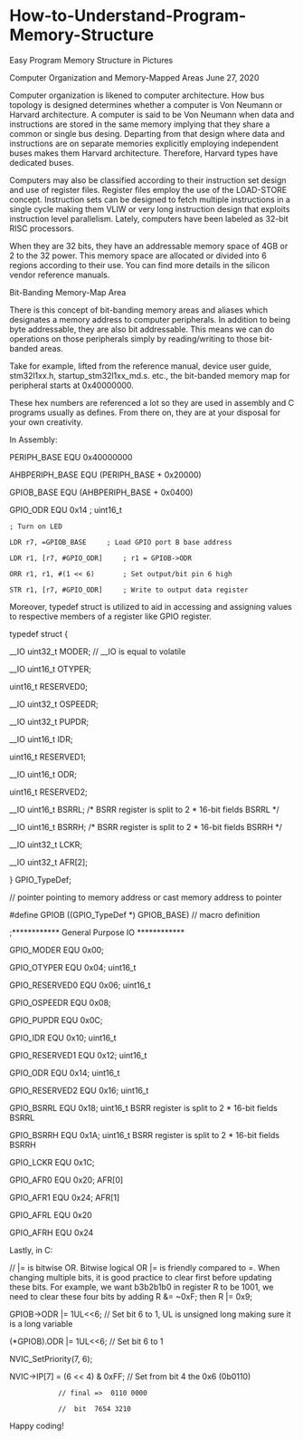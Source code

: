 # How-to-Understand-Program-Memory-Structure
Easy Program Memory Structure in Pictures

Computer Organization and Memory-Mapped Areas     June 27, 2020

Computer organization is likened to computer architecture. How bus topology is designed 
determines whether a computer is Von Neumann or Harvard architecture. A computer is said 
to be Von Neumann when data and instructions are stored in the same memory implying that 
they share a common or single bus desing. Departing from that design where data and 
instructions are on separate memories explicitly employing independent buses makes them
Harvard architecture. Therefore, Harvard types have dedicated buses.

Computers may also be classified according to their instruction set design and use of
register files. Register files employ the use of the LOAD-STORE concept. Instruction sets
can be designed to fetch multiple instructions in a single cycle making them VLIW or very
long instruction design that exploits instruction level parallelism. Lately, computers
have been labeled as 32-bit RISC processors.

When they are 32 bits, they have an addressable memory space of 4GB or 2 to the 32 power.
This memory space are allocated or divided into 6 regions according to their use. You
can find more details in the silicon vendor reference manuals.

Bit-Banding Memory-Map Area

There is this concept of bit-banding memory areas and aliases which designates a memory
address to computer peripherals. In addition to being byte addressable, they are also bit
addressable. This means we can do operations on those peripherals simply by reading/writing
to those bit-banded areas.

Take for example, lifted from the reference manual, device user guide, stm32l1xx.h, 
startup_stm32l1xx_md.s. etc., the bit-banded memory map for peripheral starts at 0x40000000.

These hex numbers are referenced a lot so they are used in assembly and C programs  usually
as defines. From there on, they are at your disposal for your own creativity.

In Assembly:

PERIPH_BASE     EQU   0x40000000 

AHBPERIPH_BASE  EQU   (PERIPH_BASE + 0x20000)

GPIOB_BASE      EQU   (AHBPERIPH_BASE + 0x0400)

GPIO_ODR	EQU   0x14	; uint16_t

	; Turn on LED
  
	LDR r7, =GPIOB_BASE		; Load GPIO port B base address
  
	LDR r1, [r7, #GPIO_ODR]		; r1 = GPIOB->ODR
  
	ORR r1, r1, #(1 << 6)		; Set output/bit pin 6 high
  
	STR r1, [r7, #GPIO_ODR]		; Write to output data register 

Moreover, typedef struct is utilized to aid in accessing and assigning values to 
respective members of a register like GPIO register.

typedef struct
{

  __IO uint32_t MODER;	// __IO is equal to volatile
  
  __IO uint16_t OTYPER;
  
  uint16_t RESERVED0;
  
  __IO uint32_t OSPEEDR;
  
  __IO uint32_t PUPDR;
  
  __IO uint16_t IDR;
  
  uint16_t RESERVED1;
  
  __IO uint16_t ODR;
  
  uint16_t RESERVED2;
  
  __IO uint16_t BSRRL; /* BSRR register is split to 2 * 16-bit fields BSRRL */
  
  __IO uint16_t BSRRH; /* BSRR register is split to 2 * 16-bit fields BSRRH */
  
  __IO uint32_t LCKR;
  
  __IO uint32_t AFR[2];
  
} GPIO_TypeDef;


// pointer pointing to memory address or cast memory address to pointer

#define GPIOB        ((GPIO_TypeDef *) GPIOB_BASE)	// macro definition

;************ General Purpose IO ************

GPIO_MODER		EQU   0x00;

GPIO_OTYPER		EQU   0x04; uint16_t

GPIO_RESERVED0  EQU   0x06; uint16_t

GPIO_OSPEEDR	EQU   0x08;

GPIO_PUPDR		EQU   0x0C;

GPIO_IDR		EQU   0x10; uint16_t

GPIO_RESERVED1  EQU   0x12; uint16_t

GPIO_ODR		EQU   0x14; uint16_t

GPIO_RESERVED2  EQU   0x16; uint16_t

GPIO_BSRRL		EQU   0x18; uint16_t BSRR register is split to 2 * 16-bit fields BSRRL 

GPIO_BSRRH		EQU   0x1A; uint16_t BSRR register is split to 2 * 16-bit fields BSRRH 

GPIO_LCKR		EQU   0x1C;

GPIO_AFR0		EQU   0x20;  AFR[0]

GPIO_AFR1		EQU   0x24;  AFR[1]

GPIO_AFRL       EQU   0x20

GPIO_AFRH       EQU   0x24

Lastly, in C:

// |= is bitwise OR. Bitwise logical OR |= is friendly compared to =. When changing multiple
bits, it is good practice to clear first before updating these bits. For example, we want 
b3b2b1b0 in register R to be 1001, we need to clear these four bits by adding R &= ~0xF; then 
R |= 0x9;

GPIOB->ODR   |= 1UL<<6;	// Set bit 6 to 1, UL is unsigned long making sure it is a long variable 

(*GPIOB).ODR |= 1UL<<6;	// Set bit 6 to 1

NVIC_SetPriority(7, 6);

NVIC->IP[7] = (6 << 4) & 0xFF;  // Set from bit 4 the 0x6 (0b0110)   

				// final =>  0110 0000 
        
				// 	bit  7654 3210
        
Happy coding!

	
